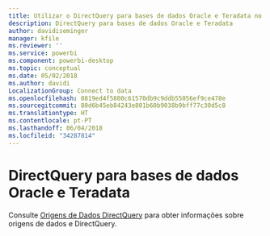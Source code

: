 ```yaml
---
title: Utilizar o DirectQuery para bases de dados Oracle e Teradata no Powr BI
description: DirectQuery para bases de dados Oracle e Teradata
author: davidiseminger
manager: kfile
ms.reviewer: ''
ms.service: powerbi
ms.component: powerbi-desktop
ms.topic: conceptual
ms.date: 05/02/2018
ms.author: davidi
LocalizationGroup: Connect to data
ms.openlocfilehash: 0819ed4f5800c61570db9c9ddb55056ef9ce478e
ms.sourcegitcommit: 80d6b45eb84243e801b60b9038b9bff77c30d5c8
ms.translationtype: HT
ms.contentlocale: pt-PT
ms.lasthandoff: 06/04/2018
ms.locfileid: "34287814"
---
```

# <a name="directquery-for-oracle-and-teradata-databases"></a>DirectQuery para bases de dados Oracle e Teradata
Consulte [Origens de Dados DirectQuery](desktop-directquery-data-sources.md) para obter informações sobre origens de dados e DirectQuery.

